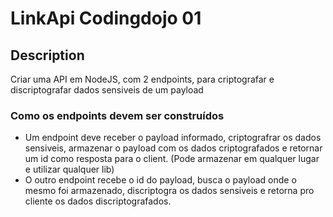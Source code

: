 # LinkApi Codingdojo 01

## Description
Criar uma API em NodeJS, com 2 endpoints, para criptografar e discriptografar dados sensiveis de um payload
### Como os endpoints devem ser construídos
* Um endpoint deve receber o payload informado, criptografrar os dados sensiveis, armazenar o payload com os dados criptografados e retornar um id como resposta para o client. (Pode armazenar em qualquer lugar e utilizar qualquer lib)
* O outro endpoint recebe o id do payload, busca o payload onde o mesmo foi armazenado, discriptogra os dados sensiveis e retorna pro cliente os dados discriptografados.
